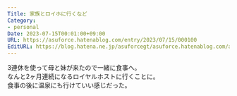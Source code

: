 ```yaml
---
Title: 家族とロイホに行くなど
Category:
- personal
Date: 2023-07-15T00:01:00+09:00
URL: https://asuforce.hatenablog.com/entry/2023/07/15/000100
EditURL: https://blog.hatena.ne.jp/asuforcegt/asuforce.hatenablog.com/atom/entry/820878482950779779
---
```


3連休を使って母と妹が来たので一緒に食事へ。  
なんと2ヶ月連続になるロイヤルホストに行くことに。  
食事の後に温泉にも行けていい感じだった。
